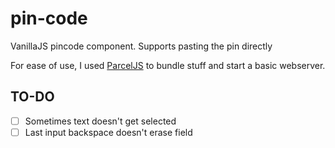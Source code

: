# pin-code

VanillaJS pincode component. Supports pasting the pin directly

For ease of use, I used [ParcelJS](https://parceljs.org/) to bundle stuff and start a basic webserver.

## TO-DO

- [ ] Sometimes text doesn't get selected
- [ ] Last input backspace doesn't erase field
